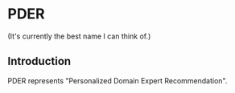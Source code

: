 # PDER

(It's currently the best name I can think of.)

## Introduction
PDER represents "Personalized Domain Expert Recommendation". 

